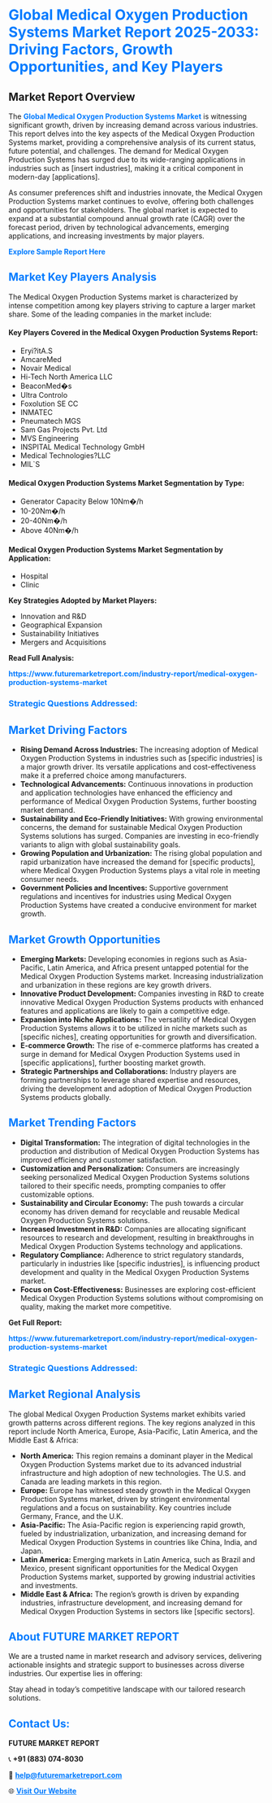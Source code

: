<h1 style="color: #007BFF;">Global Medical Oxygen Production Systems Market Report 2025-2033: Driving Factors, Growth Opportunities, and Key Players</h1>

<section id="overview">
<h2>Market Report Overview</h2>
<p>The <a href="https://www.futuremarketreport.com/industry-report/medical-oxygen-production-systems-market" style="color: #007BFF; text-decoration: none;"><strong>Global Medical Oxygen Production Systems Market</strong></a> is witnessing significant growth, driven by increasing demand across various industries. This report delves into the key aspects of the Medical Oxygen Production Systems market, providing a comprehensive analysis of its current status, future potential, and challenges. The demand for Medical Oxygen Production Systems has surged due to its wide-ranging applications in industries such as [insert industries], making it a critical component in modern-day [applications].</p>
<p>As consumer preferences shift and industries innovate, the Medical Oxygen Production Systems market continues to evolve, offering both challenges and opportunities for stakeholders. The global market is expected to expand at a substantial compound annual growth rate (CAGR) over the forecast period, driven by technological advancements, emerging applications, and increasing investments by major players.</p>
</section>

<section id="overview">
<p><a href="https://www.futuremarketreport.com/request-sample/reportId=78990" style="color: #007BFF; text-decoration: none;"><strong>Explore Sample Report Here</strong></a></p>
</section>

<section id="key-players">
<h2 style="color: #007BFF;">Market Key Players Analysis</h2>
<p>The Medical Oxygen Production Systems market is characterized by intense competition among key players striving to capture a larger market share. Some of the leading companies in the market include:</p>
<h4>Key Players Covered in the Medical Oxygen Production Systems Report:</h4>
<ul><li>Eryi?itA.S</li><li>AmcareMed</li><li>Novair Medical</li><li>Hi-Tech North America LLC</li><li>BeaconMed�s</li><li>Ultra Controlo</li><li>Foxolution SE CC</li><li>INMATEC</li><li>Pneumatech MGS</li><li>Sam Gas Projects Pvt. Ltd</li><li>MVS Engineering</li><li>INSPITAL Medical Technology GmbH</li><li>Medical Technologies?LLC</li><li>MIL`S</li></ul>
<h4>Medical Oxygen Production Systems Market Segmentation by Type:</h4>
<ul><li>Generator Capacity Below 10Nm�/h</li><li>10-20Nm�/h</li><li>20-40Nm�/h</li><li>Above 40Nm�/h</li></ul>

<h4>Medical Oxygen Production Systems Market Segmentation by Application:</h4>
<ul><li>Hospital</li><li>Clinic</li></ul>
<p><strong>Key Strategies Adopted by Market Players:</strong></p>
<ul>
<li>Innovation and R&D</li>
<li>Geographical Expansion</li>
<li>Sustainability Initiatives</li>
<li>Mergers and Acquisitions</li>
</ul>
</section>

<section>
<p><strong>Read Full Analysis: </strong></p><a href="https://www.futuremarketreport.com/industry-report/medical-oxygen-production-systems-market" style="color: #007BFF; text-decoration: none;"><strong>https://www.futuremarketreport.com/industry-report/medical-oxygen-production-systems-market</strong></a>
<h3 style="color: #007BFF;">Strategic Questions Addressed:</h3>
</section>

<section id="driving-factors">
<h2 style="color: #007BFF;">Market Driving Factors</h2>
<ul>
<li><strong>Rising Demand Across Industries:</strong> The increasing adoption of Medical Oxygen Production Systems in industries such as [specific industries] is a major growth driver. Its versatile applications and cost-effectiveness make it a preferred choice among manufacturers.</li>
<li><strong>Technological Advancements:</strong> Continuous innovations in production and application technologies have enhanced the efficiency and performance of Medical Oxygen Production Systems, further boosting market demand.</li>
<li><strong>Sustainability and Eco-Friendly Initiatives:</strong> With growing environmental concerns, the demand for sustainable Medical Oxygen Production Systems solutions has surged. Companies are investing in eco-friendly variants to align with global sustainability goals.</li>
<li><strong>Growing Population and Urbanization:</strong> The rising global population and rapid urbanization have increased the demand for [specific products], where Medical Oxygen Production Systems plays a vital role in meeting consumer needs.</li>
<li><strong>Government Policies and Incentives:</strong> Supportive government regulations and incentives for industries using Medical Oxygen Production Systems have created a conducive environment for market growth.</li>
</ul>
</section>

<section id="growth-opportunities">
<h2 style="color: #007BFF;">Market Growth Opportunities</h2>
<ul>
<li><strong>Emerging Markets:</strong> Developing economies in regions such as Asia-Pacific, Latin America, and Africa present untapped potential for the Medical Oxygen Production Systems market. Increasing industrialization and urbanization in these regions are key growth drivers.</li>
<li><strong>Innovative Product Development:</strong> Companies investing in R&D to create innovative Medical Oxygen Production Systems products with enhanced features and applications are likely to gain a competitive edge.</li>
<li><strong>Expansion into Niche Applications:</strong> The versatility of Medical Oxygen Production Systems allows it to be utilized in niche markets such as [specific niches], creating opportunities for growth and diversification.</li>
<li><strong>E-commerce Growth:</strong> The rise of e-commerce platforms has created a surge in demand for Medical Oxygen Production Systems used in [specific applications], further boosting market growth.</li>
<li><strong>Strategic Partnerships and Collaborations:</strong> Industry players are forming partnerships to leverage shared expertise and resources, driving the development and adoption of Medical Oxygen Production Systems products globally.</li>
</ul>
</section>

<section id="trending-factors">
<h2 style="color: #007BFF;">Market Trending Factors</h2>
<ul>
<li><strong>Digital Transformation:</strong> The integration of digital technologies in the production and distribution of Medical Oxygen Production Systems has improved efficiency and customer satisfaction.</li>
<li><strong>Customization and Personalization:</strong> Consumers are increasingly seeking personalized Medical Oxygen Production Systems solutions tailored to their specific needs, prompting companies to offer customizable options.</li>
<li><strong>Sustainability and Circular Economy:</strong> The push towards a circular economy has driven demand for recyclable and reusable Medical Oxygen Production Systems solutions.</li>
<li><strong>Increased Investment in R&D:</strong> Companies are allocating significant resources to research and development, resulting in breakthroughs in Medical Oxygen Production Systems technology and applications.</li>
<li><strong>Regulatory Compliance:</strong> Adherence to strict regulatory standards, particularly in industries like [specific industries], is influencing product development and quality in the Medical Oxygen Production Systems market.</li>
<li><strong>Focus on Cost-Effectiveness:</strong> Businesses are exploring cost-efficient Medical Oxygen Production Systems solutions without compromising on quality, making the market more competitive.</li>
</ul>
</section>

<section>
<p><strong>Get Full Report: </strong></p><a href="https://www.futuremarketreport.com/industry-report/medical-oxygen-production-systems-market" style="color: #007BFF; text-decoration: none;"><strong>https://www.futuremarketreport.com/industry-report/medical-oxygen-production-systems-market</strong></a>
<h3 style="color: #007BFF;">Strategic Questions Addressed:</h3>
</section>


<section id="regional-analysis">
<h2 style="color: #007BFF;">Market Regional Analysis</h2>
<p>The global Medical Oxygen Production Systems market exhibits varied growth patterns across different regions. The key regions analyzed in this report include North America, Europe, Asia-Pacific, Latin America, and the Middle East & Africa:</p>
<ul>
<li><strong>North America:</strong> This region remains a dominant player in the Medical Oxygen Production Systems market due to its advanced industrial infrastructure and high adoption of new technologies. The U.S. and Canada are leading markets in this region.</li>
<li><strong>Europe:</strong> Europe has witnessed steady growth in the Medical Oxygen Production Systems market, driven by stringent environmental regulations and a focus on sustainability. Key countries include Germany, France, and the U.K.</li>
<li><strong>Asia-Pacific:</strong> The Asia-Pacific region is experiencing rapid growth, fueled by industrialization, urbanization, and increasing demand for Medical Oxygen Production Systems in countries like China, India, and Japan.</li>
<li><strong>Latin America:</strong> Emerging markets in Latin America, such as Brazil and Mexico, present significant opportunities for the Medical Oxygen Production Systems market, supported by growing industrial activities and investments.</li>
<li><strong>Middle East & Africa:</strong> The region’s growth is driven by expanding industries, infrastructure development, and increasing demand for Medical Oxygen Production Systems in sectors like [specific sectors].</li>
</ul>
</section>

<footer>
<h2 style="color: #007BFF;">About FUTURE MARKET REPORT</h2>
<p>We are a trusted name in market research and advisory services, delivering actionable insights and strategic support to businesses across diverse industries. Our expertise lies in offering:</p>

<p>Stay ahead in today’s competitive landscape with our tailored research solutions.</p>

<h2 style="color: #007BFF;">Contact Us:</h2>
<p><strong>FUTURE MARKET REPORT</strong></p>
<p>📞 <strong>+91 (883) 074-8030</strong></p>
<p>📧 <strong><a href="mailto:help@futuremarketreport.com" style="color: #007BFF;">help@futuremarketreport.com</a></strong></p>
<p>🌐 <strong><a href="https://www.futuremarketreport.com/" style="color: #007BFF;">Visit Our Website</a></strong></p>
</footer>